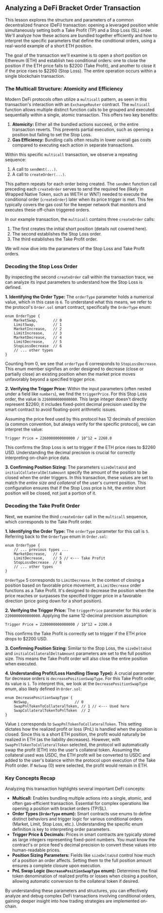 ## Analyzing a DeFi Bracket Order Transaction

This lesson explores the structure and parameters of a common decentralized finance (DeFi) transaction: opening a leveraged position while simultaneously setting both a Take Profit (TP) and a Stop Loss (SL) order. We'll analyze how these actions are bundled together efficiently and how to interpret the specific parameters that define the conditional orders, using a real-world example of a short ETH position.

The goal of the transaction we'll examine is to open a short position on Ethereum (ETH) and establish two conditional orders: one to close the position if the ETH price falls to $2200 (Take Profit), and another to close it if the price rises to $2260 (Stop Loss). The entire operation occurs within a single blockchain transaction.

### The Multicall Structure: Atomicity and Efficiency

Modern DeFi protocols often utilize a `multicall` pattern, as seen in this transaction's interaction with an `ExchangeRouter` contract. The `multicall` function allows multiple distinct function calls to be grouped and executed sequentially within a single, atomic transaction. This offers two key benefits:
1.  **Atomicity:** Either all the bundled actions succeed, or the entire transaction reverts. This prevents partial execution, such as opening a position but failing to set the Stop Loss.
2.  **Gas Efficiency:** Bundling calls often results in lower overall gas costs compared to executing each action in separate transactions.

Within this specific `multicall` transaction, we observe a repeating sequence:
1.  A call to `sendWnt(...)`.
2.  A call to `createOrder(...)`.

This pattern repeats for each order being created. The `sendWnt` function call preceding each `createOrder` serves to send the required fee (likely in Wrapped Native Token, such as WETH or WNT) needed to execute the conditional order (`createOrder`) later when its price trigger is met. This fee typically covers the gas cost for the keeper network that monitors and executes these off-chain triggered orders.

In our example transaction, the `multicall` contains three `createOrder` calls:
1.  The first creates the initial short position (details not covered here).
2.  The second establishes the Stop Loss order.
3.  The third establishes the Take Profit order.

We will now dive into the parameters of the Stop Loss and Take Profit orders.

### Decoding the Stop Loss Order

By inspecting the second `createOrder` call within the transaction trace, we can analyze its input parameters to understand how the Stop Loss is defined.

**1. Identifying the Order Type:**
The `orderType` parameter holds a numerical value, which in this case is `6`. To understand what this means, we refer to the protocol's `Order.sol` smart contract, specifically the `OrderType` enum:

```solidity
enum OrderType {
    MarketSwap,       // 0
    LimitSwap,        // 1
    MarketIncrease,   // 2
    LimitIncrease,    // 3
    MarketDecrease,   // 4
    LimitDecrease,    // 5
    StopLossDecrease  // 6
    // ... other types
}
```

Counting from 0, we see that `orderType` 6 corresponds to `StopLossDecrease`. This enum member signifies an order designed to decrease (close or partially close) an existing position when the market price moves unfavorably beyond a specified trigger price.

**2. Verifying the Trigger Price:**
Within the input parameters (often nested under a field like `numbers`), we find the `triggerPrice`. For this Stop Loss order, the value is `2260000000000000`. This large integer doesn't directly represent $2260; it includes fixed-point decimal precision used by the smart contract to avoid floating-point arithmetic issues.

Assuming the price feed used by this protocol has 12 decimals of precision (a common convention, but always verify for the specific protocol), we can interpret the value:

`Trigger Price = 2260000000000000 / 10^12 = 2260.0`

This confirms the Stop Loss is set to trigger if the ETH price rises to $2260 USD. Understanding the decimal precision is crucial for correctly interpreting on-chain price data.

**3. Confirming Position Sizing:**
The parameters `sizeDeltaUsd` and `initialCollateralDeltaAmount` specify the amount of the position to be closed when the order triggers. In this transaction, these values are set to match the *entire size and collateral* of the user's current position. This configuration ensures that if the Stop Loss price is hit, the *entire* short position will be closed, not just a portion of it.

### Decoding the Take Profit Order

Next, we examine the third `createOrder` call in the `multicall` sequence, which corresponds to the Take Profit order.

**1. Identifying the Order Type:**
The `orderType` parameter for this call is `5`. Referring back to the `OrderType` enum in `Order.sol`:

```solidity
enum OrderType {
    // ... previous types ...
    MarketDecrease,   // 4
    LimitDecrease,    // 5 // <--- Take Profit
    StopLossDecrease  // 6
    // ... other types
}
```
`OrderType` 5 corresponds to `LimitDecrease`. In the context of closing a position based on favorable price movement, a `LimitDecrease` order functions as a Take Profit. It's designed to decrease the position when the price reaches or surpasses the specified trigger price in a favorable direction (price going down for a short position).

**2. Verifying the Trigger Price:**
The `triggerPrice` parameter for this order is `2200000000000000`. Applying the same 12-decimal precision assumption:

`Trigger Price = 2200000000000000 / 10^12 = 2200.0`

This confirms the Take Profit is correctly set to trigger if the ETH price drops to $2200 USD.

**3. Confirming Position Sizing:**
Similar to the Stop Loss, the `sizeDeltaUsd` and `initialCollateralDeltaAmount` parameters are set to the full position size. This means the Take Profit order will also close the entire position when executed.

**4. Understanding Profit/Loss Handling (Swap Type):**
A crucial parameter for decrease orders is `decreasePositionSwapType`. For this Take Profit order, its value is `1`. To interpret this, we look at the `DecreasePositionSwapType` enum, also likely defined in `Order.sol`:

```solidity
enum DecreasePositionSwapType {
    NoSwap,                     // 0
    SwapPnlTokenToCollateralToken, // 1 // <--- Used here
    SwapCollateralTokenToPnlToken  // 2
}
```
Value `1` corresponds to `SwapPnlTokenToCollateralToken`. This setting dictates how the realized profit or loss (PnL) is handled when the position is closed. Since this is a short ETH position, the profit would naturally be realized in ETH (as the liability decreases). However, with `SwapPnlTokenToCollateralToken` selected, the protocol will automatically swap the profit (ETH) into the user's collateral token. Assuming the collateral used was USDC, the ETH profit will be converted to USDC and added to the user's balance within the protocol upon execution of the Take Profit order. If `NoSwap` (0) were selected, the profit would remain in ETH.

### Key Concepts Recap

Analyzing this transaction highlights several important DeFi concepts:

*   **Multicall:** Enables bundling multiple actions into a single, atomic, and often gas-efficient transaction. Essential for complex operations like opening a position with bracket orders (TP/SL).
*   **Order Types (`OrderType` enum):** Smart contracts use enums to define distinct behaviors and trigger logic for various conditional orders (Market, Limit, Stop Loss, etc.). Understanding the specific enum definition is key to interpreting order parameters.
*   **Trigger Price & Decimals:** Prices in smart contracts are typically stored as large integers representing fixed-point numbers. You must know the contract's or price feed's decimal precision to convert these values into human-readable prices.
*   **Position Sizing Parameters:** Fields like `sizeDeltaUsd` control how much of a position an order affects. Setting them to the full position amount ensures a complete closure upon execution.
*   **PnL Swap Logic (`DecreasePositionSwapType` enum):** Determines the final token denomination of realized profits or losses when closing a position, allowing automatic conversion to the collateral token if desired.

By understanding these parameters and structures, you can effectively analyze and debug complex DeFi transactions involving conditional orders, gaining deeper insight into how trading strategies are implemented on-chain.